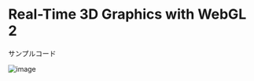 # Real-Time 3D Graphics with WebGL 2
サンプルコード

![image](https://github.com/carelessmisu/WebGL2/assets/99068731/fc29eada-5dbf-41fd-9c48-cf7ad17b27bf)
